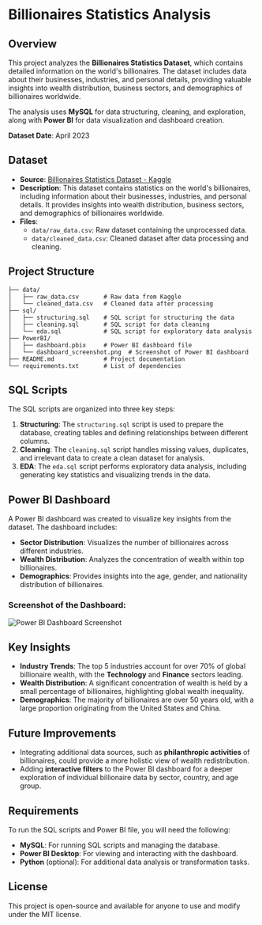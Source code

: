 
# Billionaires Statistics Analysis

## Overview
This project analyzes the **Billionaires Statistics Dataset**, which contains detailed information on the world's billionaires. The dataset includes data about their businesses, industries, and personal details, providing valuable insights into wealth distribution, business sectors, and demographics of billionaires worldwide.

The analysis uses **MySQL** for data structuring, cleaning, and exploration, along with **Power BI** for data visualization and dashboard creation.

**Dataset Date**: April 2023

## Dataset
- **Source**: [Billionaires Statistics Dataset - Kaggle](https://www.kaggle.com/datasets/nelgiriyewithana/billionaires-statistics-dataset)
- **Description**: This dataset contains statistics on the world's billionaires, including information about their businesses, industries, and personal details. It provides insights into wealth distribution, business sectors, and demographics of billionaires worldwide.
- **Files**:
  - `data/raw_data.csv`: Raw dataset containing the unprocessed data.
  - `data/cleaned_data.csv`: Cleaned dataset after data processing and cleaning.

## Project Structure
```
├── data/
│   ├── raw_data.csv       # Raw data from Kaggle
│   └── cleaned_data.csv   # Cleaned data after processing
├── sql/
│   ├── structuring.sql    # SQL script for structuring the data
│   ├── cleaning.sql       # SQL script for data cleaning
│   └── eda.sql            # SQL script for exploratory data analysis
├── PowerBI/
│   ├── dashboard.pbix     # Power BI dashboard file
│   └── dashboard_screenshot.png  # Screenshot of Power BI dashboard
├── README.md              # Project documentation
└── requirements.txt       # List of dependencies
```

## SQL Scripts
The SQL scripts are organized into three key steps:
1. **Structuring**: The `structuring.sql` script is used to prepare the database, creating tables and defining relationships between different columns.
2. **Cleaning**: The `cleaning.sql` script handles missing values, duplicates, and irrelevant data to create a clean dataset for analysis.
3. **EDA**: The `eda.sql` script performs exploratory data analysis, including generating key statistics and visualizing trends in the data.

## Power BI Dashboard
A Power BI dashboard was created to visualize key insights from the dataset. The dashboard includes:
- **Sector Distribution**: Visualizes the number of billionaires across different industries.
- **Wealth Distribution**: Analyzes the concentration of wealth within top billionaires.
- **Demographics**: Provides insights into the age, gender, and nationality distribution of billionaires.

### Screenshot of the Dashboard:
![Power BI Dashboard Screenshot](PowerBI/dashboard_screenshot.png)

## Key Insights
- **Industry Trends**: The top 5 industries account for over 70% of global billionaire wealth, with the **Technology** and **Finance** sectors leading.
- **Wealth Distribution**: A significant concentration of wealth is held by a small percentage of billionaires, highlighting global wealth inequality.
- **Demographics**: The majority of billionaires are over 50 years old, with a large proportion originating from the United States and China.

## Future Improvements
- Integrating additional data sources, such as **philanthropic activities** of billionaires, could provide a more holistic view of wealth redistribution.
- Adding **interactive filters** to the Power BI dashboard for a deeper exploration of individual billionaire data by sector, country, and age group.

## Requirements
To run the SQL scripts and Power BI file, you will need the following:
- **MySQL**: For running SQL scripts and managing the database.
- **Power BI Desktop**: For viewing and interacting with the dashboard.
- **Python** (optional): For additional data analysis or transformation tasks.

## License
This project is open-source and available for anyone to use and modify under the MIT license.

